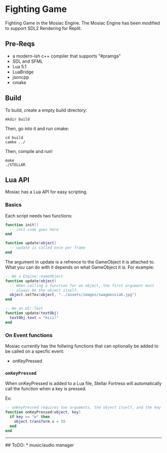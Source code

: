 # Fighting Game
Fighting Game in the Mosiac Engine.
The Mosiac Engine has been modified to support SDL2 Rendering for Replit. 
## Pre-Reqs
* a modern-ish c++ compiler that supports "#pramga"
* SDL and SFML
* Lua 5.1
* LuaBridge
* jsoncpp
* cmake

## Build
To build, create a empty build directory:
```
mkdir build
```
Then, go into it and run cmake:
```
cd build
camke ../
```
Then, compile and run!
```
make
./STELLAR
```

## Lua API
Mosiac has a Lua API for easy scripting.
### Basics
Each script needs two functions:

```lua
function init()
  -- init code goes here
end

function update(object)
  -- update is called once per frame
end
```
The argument in update is a refrence to the GameObject it is attached to. <br>
What you can do with it depends on what GameObject it is. For example:
```lua
-- We a Engine::GameObject
function update(object)
  -- When calling a function for an object, the first argument must 
  -- always be the object itself.
  object.setTex(object, "../assets/images/swagmessiah.jpg")
end

-- We an UI::Text
function update(textObj)
  textObj.text = "hiii!"
end
```

### On Event functions
Mosiac currently has the follwing functions that can optionally be added to be called on a specfic event: <br>
* onKeyPressed

### `onKeyPressed`
When onKeyPressed is added to a Lua file, Stellar Fortress will automatically call the function when a key is pressed. <br>

Ex:
```lua
-- onKeyPressed requires two arguments, the object itself, and the key that was pressed
function onKeyPressed(object, key)
  if key == "w" then
    object.transform.x = 50
  end
end
```
<hr>
## ToDO:
* music/audio manager
